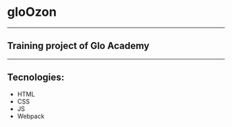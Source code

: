 # gloOzon
---
## Training project of Glo Academy
---
## Tecnologies:
  - HTML
  - CSS
  - JS
  - Webpack
